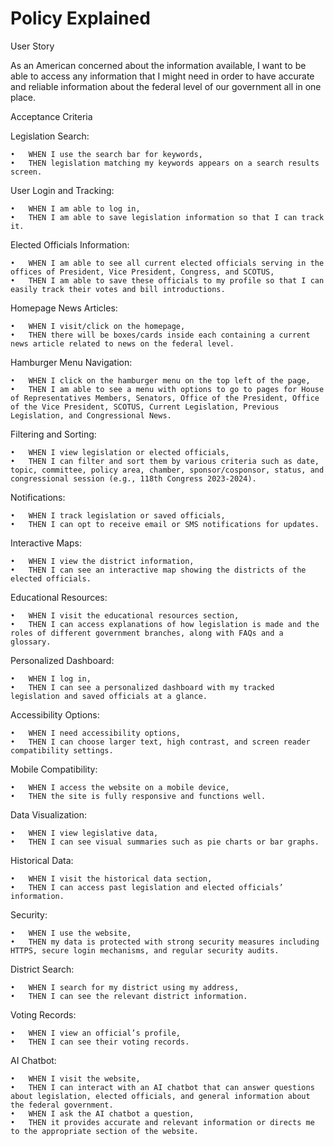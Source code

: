 # Policy Explained

User Story

As an American concerned about the 
information available, I want to be able 
to access any information that I might 
need in order to have accurate and reliable 
information about the federal level of our 
government all in one place.

Acceptance Criteria

Legislation Search:

	•	WHEN I use the search bar for keywords,
	•	THEN legislation matching my keywords appears on a search results screen.

User Login and Tracking:

	•	WHEN I am able to log in,
	•	THEN I am able to save legislation information so that I can track it.

Elected Officials Information:

	•	WHEN I am able to see all current elected officials serving in the offices of President, Vice President, Congress, and SCOTUS,
	•	THEN I am able to save these officials to my profile so that I can easily track their votes and bill introductions.

Homepage News Articles:

	•	WHEN I visit/click on the homepage,
	•	THEN there will be boxes/cards inside each containing a current news article related to news on the federal level.

Hamburger Menu Navigation:

	•	WHEN I click on the hamburger menu on the top left of the page,
	•	THEN I am able to see a menu with options to go to pages for House of Representatives Members, Senators, Office of the President, Office of the Vice President, SCOTUS, Current Legislation, Previous Legislation, and Congressional News.

Filtering and Sorting:

	•	WHEN I view legislation or elected officials,
	•	THEN I can filter and sort them by various criteria such as date, topic, committee, policy area, chamber, sponsor/cosponsor, status, and congressional session (e.g., 118th Congress 2023-2024).

Notifications:

	•	WHEN I track legislation or saved officials,
	•	THEN I can opt to receive email or SMS notifications for updates.

Interactive Maps:

	•	WHEN I view the district information,
	•	THEN I can see an interactive map showing the districts of the elected officials.

Educational Resources:

	•	WHEN I visit the educational resources section,
	•	THEN I can access explanations of how legislation is made and the roles of different government branches, along with FAQs and a glossary.

Personalized Dashboard:

	•	WHEN I log in,
	•	THEN I can see a personalized dashboard with my tracked legislation and saved officials at a glance.

Accessibility Options:

	•	WHEN I need accessibility options,
	•	THEN I can choose larger text, high contrast, and screen reader compatibility settings.

Mobile Compatibility:

	•	WHEN I access the website on a mobile device,
	•	THEN the site is fully responsive and functions well.

Data Visualization:

	•	WHEN I view legislative data,
	•	THEN I can see visual summaries such as pie charts or bar graphs.

Historical Data:

	•	WHEN I visit the historical data section,
	•	THEN I can access past legislation and elected officials’ information.

Security:

	•	WHEN I use the website,
	•	THEN my data is protected with strong security measures including HTTPS, secure login mechanisms, and regular security audits.

District Search:

	•	WHEN I search for my district using my address,
	•	THEN I can see the relevant district information.

Voting Records:

	•	WHEN I view an official’s profile,
	•	THEN I can see their voting records.

AI Chatbot:

	•	WHEN I visit the website,
	•	THEN I can interact with an AI chatbot that can answer questions about legislation, elected officials, and general information about the federal government.
	•	WHEN I ask the AI chatbot a question,
	•	THEN it provides accurate and relevant information or directs me to the appropriate section of the website.